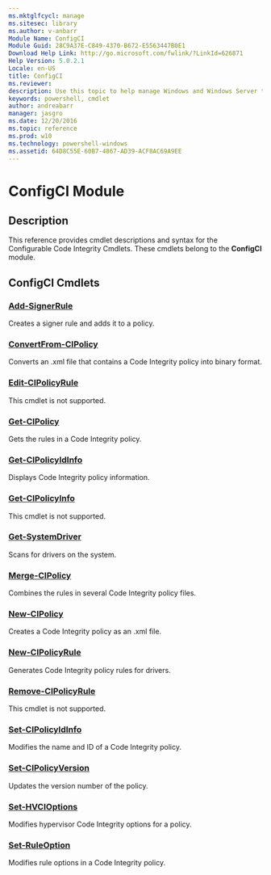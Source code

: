 ```yaml
---
ms.mktglfcycl: manage
ms.sitesec: library
ms.author: v-anbarr
Module Name: ConfigCI
Module Guid: 28C9A37E-C849-4370-B672-E5563447B0E1
Download Help Link: http://go.microsoft.com/fwlink/?LinkId=626871
Help Version: 5.0.2.1
Locale: en-US
title: ConfigCI
ms.reviewer:
description: Use this topic to help manage Windows and Windows Server technologies with Windows PowerShell.
keywords: powershell, cmdlet
author: andreabarr
manager: jasgro
ms.date: 12/20/2016
ms.topic: reference
ms.prod: w10
ms.technology: powershell-windows
ms.assetid: 64D8C55E-60B7-4867-AD39-ACF8AC69A9EE
---
```


# ConfigCI Module
## Description
This reference provides cmdlet descriptions and syntax for the Configurable Code Integrity Cmdlets. 
These cmdlets belong to the **ConfigCI** module. 

## ConfigCI Cmdlets
### [Add-SignerRule](./Add-SignerRule.md)
Creates a signer rule and adds it to a policy.

### [ConvertFrom-CIPolicy](./ConvertFrom-CIPolicy.md)
Converts an .xml file that contains a Code Integrity policy into binary format.

### [Edit-CIPolicyRule](./Edit-CIPolicyRule.md)
This cmdlet is not supported.

### [Get-CIPolicy](./Get-CIPolicy.md)
Gets the rules in a Code Integrity policy.

### [Get-CIPolicyIdInfo](./Get-CIPolicyIdInfo.md)
Displays Code Integrity policy information.

### [Get-CIPolicyInfo](./Get-CIPolicyInfo.md)
This cmdlet is not supported.

### [Get-SystemDriver](./Get-SystemDriver.md)
Scans for drivers on the system.

### [Merge-CIPolicy](./Merge-CIPolicy.md)
Combines the rules in several Code Integrity policy files.

### [New-CIPolicy](./New-CIPolicy.md)
Creates a Code Integrity policy as an .xml file.

### [New-CIPolicyRule](./New-CIPolicyRule.md)
Generates Code Integrity policy rules for drivers.

### [Remove-CIPolicyRule](./Remove-CIPolicyRule.md)
This cmdlet is not supported.

### [Set-CIPolicyIdInfo](./Set-CIPolicyIdInfo.md)
Modifies the name and ID of a Code Integrity policy.

### [Set-CIPolicyVersion](./Set-CIPolicyVersion.md)
Updates the version number of the policy.

### [Set-HVCIOptions](./Set-HVCIOptions.md)
Modifies hypervisor Code Integrity options for a policy.

### [Set-RuleOption](./Set-RuleOption.md)
Modifies rule options in a Code Integrity policy.


